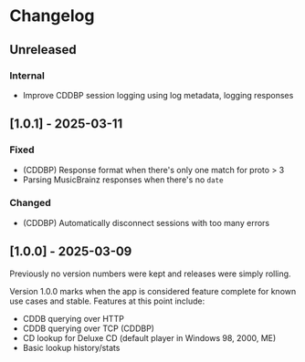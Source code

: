 # Changelog

<!--
Each new version should contain a heading with the version and release date.

Sub-headings should group changes by type. Types are:

* `Added`      - for new features.
* `Changed`    - for changes in existing functionality.
* `Deprecated` - for soon-to-be removed features.
* `Removed`    - for now removed features.
* `Fixed`      - for any bug fixes.
* `Security`   - in case of vulnerabilities.
-->


Unreleased
----------

### Internal

* Improve CDDBP session logging using log metadata, logging responses

[1.0.1] - 2025-03-11
--------------------

### Fixed

* (CDDBP) Response format when there's only one match for proto > 3
* Parsing MusicBrainz responses when there's no `date`

### Changed

* (CDDBP) Automatically disconnect sessions with too many errors

[1.0.0] - 2025-03-09
--------------------

Previously no version numbers were kept and releases were simply rolling.

Version 1.0.0 marks when the app is considered feature complete for known use cases
and stable. Features at this point include:

* CDDB querying over HTTP
* CDDB querying over TCP (CDDBP)
* CD lookup for Deluxe CD (default player in Windows 98, 2000, ME)
* Basic lookup history/stats
